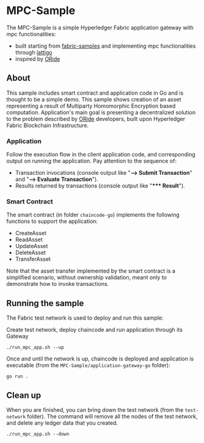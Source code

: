 # MPC-Sample

The MPC-Sample is a simple Hyperledger Fabric application gateway with mpc functionalities:

- built starting from [fabric-samples](https://github.com/hyperledger/fabric-samples) and implementing mpc functionalities through [lattigo](https://github.com/tuneinsight/lattigo)
- inspired by [ORide](https://oride.epfl.ch/)


## About

This sample includes smart contract and application code in Go and is thought to be a simple demo. 
This sample shows creation of an asset representing a result of Multiparty Homomorphic Encryption based computation. 
Application's main goal is presenting a decentralized solution to the problem described by [ORide](https://oride.epfl.ch/) developers, 
built upon Hyperledger Fabric Blockchain Infrastructure.


### Application

Follow the execution flow in the client application code, and corresponding output on running the application. Pay attention to the sequence of:

- Transaction invocations (console output like "**--> Submit Transaction**" and "**--> Evaluate Transaction**").
- Results returned by transactions (console output like "**\*\*\* Result**").

### Smart Contract

The smart contract (in folder `chaincode-go`) implements the following functions to support the application:

- CreateAsset
- ReadAsset
- UpdateAsset
- DeleteAsset
- TransferAsset

Note that the asset transfer implemented by the smart contract is a simplified scenario, without ownership validation, meant only to demonstrate how to invoke transactions.

## Running the sample

The Fabric test network is used to deploy and run this sample:

Create test network, deploy chaincode and run application through its Gateway 
```
./run_mpc_app.sh --up  
```
Once and until the network is up, chaincode is deployed and application is executable (from the `MPC-Sample/application-gateway-go` folder):
```
go run .
```

## Clean up

When you are finished, you can bring down the test network (from the `test-network` folder). The command will remove all the nodes of the test network, and delete any ledger data that you created.

```
./run_mpc_app.sh --down  
```